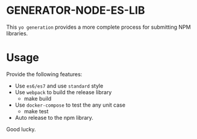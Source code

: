 # GENERATOR-NODE-ES-LIB
This `yo generation` provides a more complete process for submitting NPM libraries.

# Usage
Provide the following features:

- Use `es6/es7` and use `standard` style
- Use `webpack` to build the release library
  - make build
- Use `docker-compose` to test the any unit case
  - make test
- Auto release to the npm library.

Good lucky.